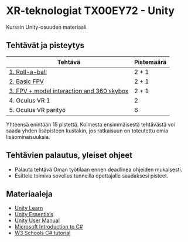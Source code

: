 # XR-teknologiat TX00EY72 - Unity

Kurssin Unity-osuuden materiaali.

## Tehtävät ja pisteytys

| Tehtävä                                                         | Pistemäärä |
| --------------------------------------------------------------- | ---------- |
| [1. Roll-a-ball](./unity-1-getting-started.md)                  | 2 + 1      |
| [2. Basic FPV](./unity-2-fpv-basic.md)                          | 2 + 1      |
| [3. FPV + model interaction and 360 skybox](./unity-3-fpv-2.md) | 2 + 1      |
| 4. Oculus VR 1                                                  | 2          |
| 5. Oculus VR parityö                                            | 6          |

Yhteensä enintään 15 pistettä. Kolmesta ensimmäisestä tehtävästä voi saada yhden lisäpisteen kustakin, jos ratkaisuun on toteutettu omia lisäominaisuuksia.

## Tehtävien palautus, yleiset ohjeet

- Palauta tehtävä Oman työtilaan ennen deadlinea ohjeiden mukaisesti.
- Esittele toimiva sovellus tunneilla opettajalle saadaksesi pisteet.

## Materiaaleja

- [Unity Learn](https://learn.unity.com/)
- [Unity Essentials](https://learn.unity.com/pathway/664b6225edbc2a01973f4f19)
- [Unity User Manual](https://docs.unity3d.com/Manual/index.html)
- [Microsoft Introduction to C#](https://learn.microsoft.com/en-us/dotnet/csharp/tour-of-csharp/tutorials/)
- [W3 Schools C# tutorial](https://www.w3schools.com/cs/index.php)
